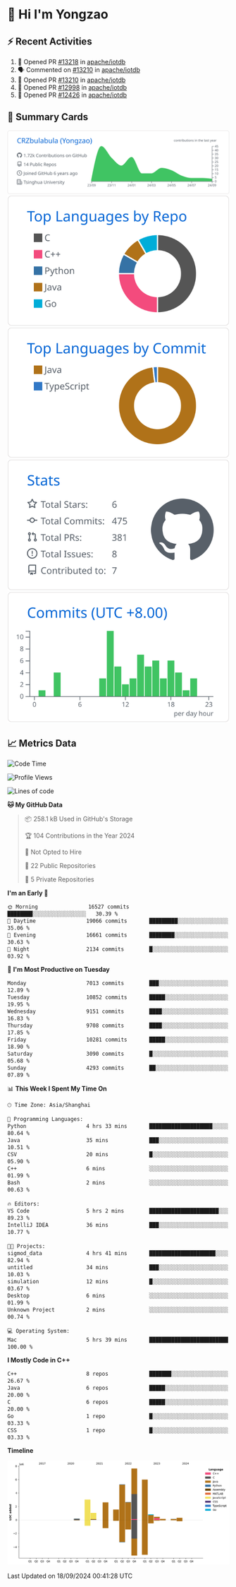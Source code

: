# 👋 Hi I'm Yongzao

## ⚡ Recent Activities
<!--START_SECTION:activity-->
1. 💪 Opened PR [#13218](https://github.com/apache/iotdb/pull/13218) in [apache/iotdb](https://github.com/apache/iotdb)
2. 🗣 Commented on [#13210](https://github.com/apache/iotdb/pull/13210#issuecomment-2294850976) in [apache/iotdb](https://github.com/apache/iotdb)
3. 💪 Opened PR [#13210](https://github.com/apache/iotdb/pull/13210) in [apache/iotdb](https://github.com/apache/iotdb)
4. 💪 Opened PR [#12998](https://github.com/apache/iotdb/pull/12998) in [apache/iotdb](https://github.com/apache/iotdb)
5. 💪 Opened PR [#12426](https://github.com/apache/iotdb/pull/12426) in [apache/iotdb](https://github.com/apache/iotdb)
<!--END_SECTION:activity-->

## 🎑 Summary Cards

[![](https://raw.githubusercontent.com/CRZbulabula/CRZbulabula/main/profile-summary-card-output/github/0-profile-details.svg)](https://github.com/vn7n24fzkq/github-profile-summary-cards)
[![](https://raw.githubusercontent.com/CRZbulabula/CRZbulabula/main/profile-summary-card-output/github/1-repos-per-language.svg)](https://github.com/vn7n24fzkq/github-profile-summary-cards) [![](https://raw.githubusercontent.com/CRZbulabula/CRZbulabula/main/profile-summary-card-output/github/2-most-commit-language.svg)](https://github.com/vn7n24fzkq/github-profile-summary-cards)
[![](https://raw.githubusercontent.com/CRZbulabula/CRZbulabula/main/profile-summary-card-output/github/3-stats.svg)](https://github.com/vn7n24fzkq/github-profile-summary-cards) [![](https://raw.githubusercontent.com/CRZbulabula/CRZbulabula/main/profile-summary-card-output/github/4-productive-time.svg)](https://github.com/vn7n24fzkq/github-profile-summary-cards)

## 📈 Metrics Data

<!--START_SECTION:waka-->
![Code Time](http://img.shields.io/badge/Code%20Time-684%20hrs%2036%20mins-blue)

![Profile Views](http://img.shields.io/badge/Profile%20Views-24-blue)

![Lines of code](https://img.shields.io/badge/From%20Hello%20World%20I%27ve%20Written-31.7%20million%20lines%20of%20code-blue)

**🐱 My GitHub Data** 

> 📦 258.1 kB Used in GitHub's Storage 
 > 
> 🏆 104 Contributions in the Year 2024
 > 
> 🚫 Not Opted to Hire
 > 
> 📜 22 Public Repositories 
 > 
> 🔑 5 Private Repositories 
 > 
**I'm an Early 🐤** 

```text
🌞 Morning                16527 commits       ████████░░░░░░░░░░░░░░░░░   30.39 % 
🌆 Daytime                19066 commits       █████████░░░░░░░░░░░░░░░░   35.06 % 
🌃 Evening                16661 commits       ████████░░░░░░░░░░░░░░░░░   30.63 % 
🌙 Night                  2134 commits        █░░░░░░░░░░░░░░░░░░░░░░░░   03.92 % 
```
📅 **I'm Most Productive on Tuesday** 

```text
Monday                   7013 commits        ███░░░░░░░░░░░░░░░░░░░░░░   12.89 % 
Tuesday                  10852 commits       █████░░░░░░░░░░░░░░░░░░░░   19.95 % 
Wednesday                9151 commits        ████░░░░░░░░░░░░░░░░░░░░░   16.83 % 
Thursday                 9708 commits        ████░░░░░░░░░░░░░░░░░░░░░   17.85 % 
Friday                   10281 commits       █████░░░░░░░░░░░░░░░░░░░░   18.90 % 
Saturday                 3090 commits        █░░░░░░░░░░░░░░░░░░░░░░░░   05.68 % 
Sunday                   4293 commits        ██░░░░░░░░░░░░░░░░░░░░░░░   07.89 % 
```


📊 **This Week I Spent My Time On** 

```text
🕑︎ Time Zone: Asia/Shanghai

💬 Programming Languages: 
Python                   4 hrs 33 mins       ████████████████████░░░░░   80.64 % 
Java                     35 mins             ███░░░░░░░░░░░░░░░░░░░░░░   10.51 % 
CSV                      20 mins             █░░░░░░░░░░░░░░░░░░░░░░░░   05.90 % 
C++                      6 mins              ░░░░░░░░░░░░░░░░░░░░░░░░░   01.99 % 
Bash                     2 mins              ░░░░░░░░░░░░░░░░░░░░░░░░░   00.63 % 

🔥 Editors: 
VS Code                  5 hrs 2 mins        ██████████████████████░░░   89.23 % 
IntelliJ IDEA            36 mins             ███░░░░░░░░░░░░░░░░░░░░░░   10.77 % 

🐱‍💻 Projects: 
sigmod_data              4 hrs 41 mins       █████████████████████░░░░   82.94 % 
untitled                 34 mins             ███░░░░░░░░░░░░░░░░░░░░░░   10.03 % 
simulation               12 mins             █░░░░░░░░░░░░░░░░░░░░░░░░   03.67 % 
Desktop                  6 mins              ░░░░░░░░░░░░░░░░░░░░░░░░░   01.99 % 
Unknown Project          2 mins              ░░░░░░░░░░░░░░░░░░░░░░░░░   00.74 % 

💻 Operating System: 
Mac                      5 hrs 39 mins       █████████████████████████   100.00 % 
```

**I Mostly Code in C++** 

```text
C++                      8 repos             ███████░░░░░░░░░░░░░░░░░░   26.67 % 
Java                     6 repos             █████░░░░░░░░░░░░░░░░░░░░   20.00 % 
C                        6 repos             █████░░░░░░░░░░░░░░░░░░░░   20.00 % 
Go                       1 repo              █░░░░░░░░░░░░░░░░░░░░░░░░   03.33 % 
CSS                      1 repo              █░░░░░░░░░░░░░░░░░░░░░░░░   03.33 % 
```



**Timeline**

![Lines of Code chart](https://raw.githubusercontent.com/CRZbulabula/CRZbulabula/main/assets/bar_graph.png)


 Last Updated on 18/09/2024 00:41:28 UTC
<!--END_SECTION:waka-->

